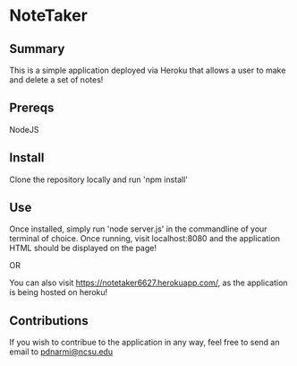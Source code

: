 # NoteTaker

## Summary

This is a simple application deployed via Heroku that allows a user to make and delete a set of notes!

## Prereqs

NodeJS

## Install

Clone the repository locally and run 'npm install'

## Use

Once installed, simply run 'node server.js' in the commandline of your terminal of choice.
Once running, visit localhost:8080 and the application HTML should be displayed on the page!

OR

You can also visit https://notetaker6627.herokuapp.com/, as the application is being hosted on heroku!

## Contributions

If you wish to contribue to the application in any way, feel free to send an email to pdnarmi@ncsu.edu
